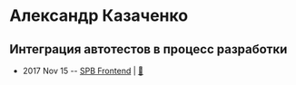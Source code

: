 # Александр Казаченко

## Интеграция автотестов в процесс разработки
- 2017 Nov 15 -- [SPB Frontend](https://www.youtube.com/watch?v=zeXNOPZas7Y&index=4&list=PLI6q7lZ9ClB04S_R4zmqoBkv_jA_HQal_&t=0s)  | [:notebook:](https://goo.gl/efbY7z)  
